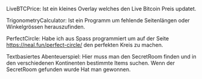 LiveBTCPrice:
Ist ein kleines Overlay welches den Live Bitcoin Preis updatet.

TrigonometryCalculator: 
Ist ein Programm um fehlende Seitenlängen oder Winkelgrössen herauszufinden.

PerfectCircle: 
Habe ich aus Spass programmiert um auf der Seite https://neal.fun/perfect-circle/ den perfekten Kreis zu machen.

Textbasiertes Abenteuerspiel:
Hier muss man den SecretRoom finden und in den verschiedenen Kontinenten bestimmte Items suchen. Wenn der SecretRoom gefunden wurde Hat man gewonnen.
